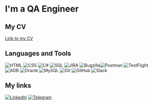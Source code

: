 # I'm a QA Engineer


## My CV

[Link to my CV](https://docs.google.com/document/d/1ZXm_Rub609JJ5u6mX-dDsWK7e6HJPDyY/edit?usp=share_link&ouid=116725339981788237776&rtpof=true&sd=true)


## Languages and Tools

![HTML](https://img.shields.io/badge/HTML5-090909?style=for-the-badge&logo=HTML5) ![CSS](https://img.shields.io/badge/CSS-090909?style=for-the-badge&logo=CSS) ![C#](https://img.shields.io/badge/C%23-090909?style=for-the-badge&logo=C#) ![SQL](https://img.shields.io/badge/SQL-090909?style=for-the-badge&logo=SQL) ![JIRA](https://img.shields.io/badge/JIRA-090909?style=for-the-badge&logo=JIRA) ![Bugzilla](https://img.shields.io/badge/Bugzilla-090909?style=for-the-badge&logo=Bugzilla)![Postman](https://img.shields.io/badge/Postman-090909?style=for-the-badge&logo=Postman) ![TestFlight](https://img.shields.io/badge/TestFlight-090909?style=for-the-badge&logo=TestFlight) ![ADB](https://img.shields.io/badge/ADB-090909?style=for-the-badge&logo=ADB) ![Oracle](https://img.shields.io/badge/Oracle-090909?style=for-the-badge&logo=Oracle) ![MySQL](https://img.shields.io/badge/MySQL-090909?style=for-the-badge&logo=MySQL) ![Git](https://img.shields.io/badge/Git-090909?style=for-the-badge&logo=Git) ![GitHub](https://img.shields.io/badge/GitHub-090909?style=for-the-badge&logo=GitHub)  ![Slack](https://img.shields.io/badge/Slack-090909?style=for-the-badge&logo=Slack) 


## My links

[![LinkedIn](https://img.shields.io/badge/LinkedIn-090909?style=for-the-badge&logo=LinkedIn)](https://www.linkedin.com/in/mikhail-a-0b0b94204/)
[![Telegram](https://img.shields.io/badge/Telegram-090909?style=for-the-badge&logo=Telegram)](https://t.me/mechanizzzm)




<!--
**kktpdr/kktpdr** is a ✨ _special_ ✨ repository because its `README.md` (this file) appears on your GitHub profile.

Here are some ideas to get you started:

- 🔭 I’m currently working on ...
- 🌱 I’m currently learning ...
- 👯 I’m looking to collaborate on ...
- 🤔 I’m looking for help with ...
- 💬 Ask me about ...
- 📫 How to reach me: ...
- 😄 Pronouns: ...
- ⚡ Fun fact: ...
-->
